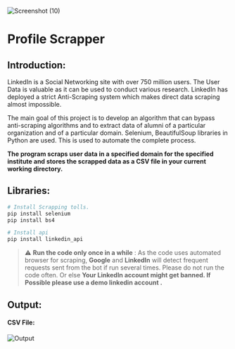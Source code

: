 ![Screenshot (10)](https://user-images.githubusercontent.com/72556043/119951028-2412d100-bfb9-11eb-91f5-e119637f5574.png)
# Profile Scrapper

## Introduction:
LinkedIn is a Social Networking site with over 750 million users. The User Data is valuable as it can be used to conduct various research. LinkedIn has deployed a strict Anti-Scraping system which makes direct data scraping almost impossible.

The main goal of this project is to develop an algorithm that can bypass anti-scraping algorithms and to extract data of alumni of a particular organization and of a particular domain. Selenium, BeautifulSoup libraries in Python are used. This is used to automate the complete process.

<b>The program scraps user data in a specified domain for the specified institute and stores the scrapped data as a CSV file in your current working directory.</b>

## Libraries:
```bash
# Install Scrapping tolls.
pip install selenium
pip install bs4

# Install api
pip install linkedin_api
```
> :warning: **Run the code only once in a while** : As the code uses automated browser for scraping, **Google** and **LinkedIn** will detect frequent requests sent from the bot if run several times. Please do not run the code often. Or else **Your LinkedIn account might get banned. If Possible please use a demo linkedin account .**

## Output:

#### CSV File:
![Output](https://user-images.githubusercontent.com/72556043/119949709-c2059c00-bfb7-11eb-9940-75122644dacb.png)

